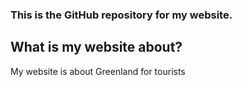 ### This is the GitHub repository for my website.

<h2>What is my website about?</h2>
My website is about Greenland for tourists
